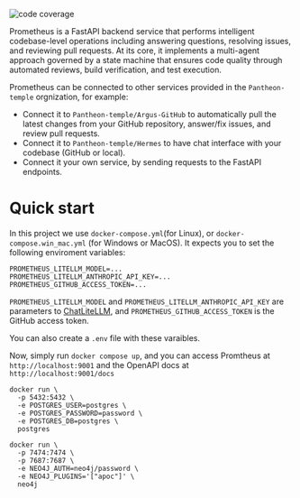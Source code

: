 ![code coverage](https://github.com/Pantheon-temple/Prometheus/raw/coverage-badge/coverage.svg)

Prometheus is a FastAPI backend service that performs intelligent codebase-level operations including answering questions, resolving issues, and reviewing pull requests. At its core, it implements a multi-agent approach governed by a state machine that ensures code quality through automated reviews, build verification, and test execution.

Prometheus can be connected to other services provided in the `Pantheon-temple` orgnization, for example:
* Connect it to `Pantheon-temple/Argus-GitHub` to automatically pull the latest changes from your GitHub repository, answer/fix issues, and review pull requests.
* Connect it to `Pantheon-temple/Hermes` to have chat interface with your codebase (GitHub or local).
* Connect it your own service, by sending requests to the FastAPI endpoints.

# Quick start

In this project we use `docker-compose.yml`(for Linux), or `docker-compose.win_mac.yml` (for Windows or MacOS). It expects you to set the following enviroment variables:

```
PROMETHEUS_LITELLM_MODEL=...
PROMETHEUS_LITELLM_ANTHROPIC_API_KEY=...
PROMETHEUS_GITHUB_ACCESS_TOKEN=...
```

`PROMETHEUS_LITELLM_MODEL` and `PROMETHEUS_LITELLM_ANTHROPIC_API_KEY` are parameters to [ChatLiteLLM](https://python.langchain.com/api_reference/community/chat_models/langchain_community.chat_models.litellm.ChatLiteLLM.html), and `PROMETHEUS_GITHUB_ACCESS_TOKEN` is the GitHub access token.

You can also create a `.env` file with these varaibles.

Now, simply run `docker compose up`, and you can access Promtheus at `http://localhost:9001` and the OpenAPI docs at `http://localhost:9001/docs`


```
docker run \
  -p 5432:5432 \
  -e POSTGRES_USER=postgres \
  -e POSTGRES_PASSWORD=password \
  -e POSTGRES_DB=postgres \
  postgres
```

```
docker run \
  -p 7474:7474 \
  -p 7687:7687 \
  -e NEO4J_AUTH=neo4j/password \
  -e NEO4J_PLUGINS='["apoc"]' \
  neo4j
```
